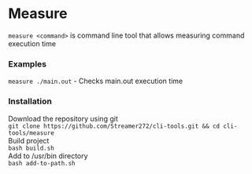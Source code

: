 # Measure

`measure <command>` is command line tool that allows measuring command execution time

### Examples
`measure ./main.out` - Checks main.out execution time

### Installation
Download the repository using git
<br />
`git clone https://github.com/Streamer272/cli-tools.git && cd cli-tools/measure`
<br />
Build project
<br />
`bash build.sh`
<br />
Add to /usr/bin directory
<br />
`bash add-to-path.sh`

